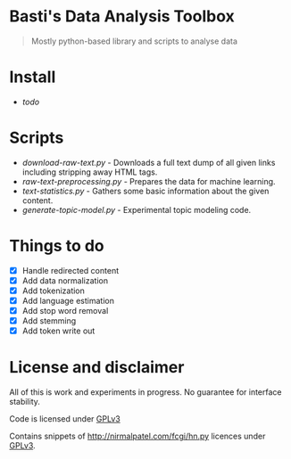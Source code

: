 # Basti's Data Analysis Toolbox

> Mostly python-based library and scripts to analyse data

# Install

- _todo_

# Scripts

- _download-raw-text.py_ - Downloads a full text dump of all given links including stripping away HTML tags.
- _raw-text-preprocessing.py_ - Prepares the data for machine learning.
- _text-statistics.py_ - Gathers some basic information about the given content.
- _generate-topic-model.py_ - Experimental topic modeling code.

# Things to do

- [x] Handle redirected content
- [x] Add data normalization
- [x] Add tokenization
- [x] Add language estimation
- [x] Add stop word removal
- [x] Add stemming
- [x] Add token write out

# License and disclaimer

All of this is work and experiments in progress. No guarantee for interface stability.

Code is licensed under [GPLv3](https://github.com/BastiTee/bonnerblogs-analysis/blob/master/LICENSE)

Contains snippets of <http://nirmalpatel.com/fcgi/hn.py> licences under [GPLv3](https://github.com/BastiTee/bonnerblogs-analysis/blob/master/LICENSE).

